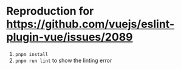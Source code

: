 # Reproduction for <https://github.com/vuejs/eslint-plugin-vue/issues/2089>

1. `pnpm install`
2. `pnpm run lint` to show the linting error
